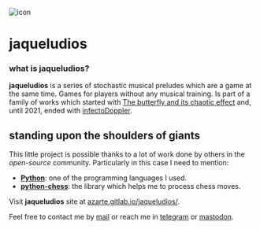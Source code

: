 ![icon](https://gitlab.com/rodrigovalla/jaqueludios/-/raw/themoststable/public/assets/img/logo_64.png)
# jaqueludios

### what is **jaqueludios**?

**jaqueludios** is a series of stochastic musical preludes which are a game at the same time. Games for
players without any musical training. Is part of a family of works which started with
[The butterfly and its chaotic effect](https://vimeo.com/rodrigovalla/chaoticbutterfly) and,
until 2021, ended with [infectoDoppler](https://azarte.gitlab.io/infectodoppler/).  

## standing upon the shoulders of giants

This little project is possible thanks to a lot of work done by others in the *open-source* community. Particularly in
this case I need to mention:

- [**Python**](https://www.python.org/): one of the programming languages I used.  
- [**python-chess**](https://github.com/niklasf/python-chess): the library which helps me to process chess moves.  

Visit **jaqueludios** site at [azarte.gitlab.io/jaqueludios/](https://azarte.gitlab.io/jaqueludios).  

Feel free to contact me by [mail](mailto:rodrigovalla@protonmail.ch) or reach me in
[telegram](https://t.me/rvalla) or [mastodon](https://fosstodon.org/@rvalla).
